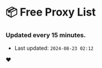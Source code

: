# :package: Free Proxy List
### Updated every 15 minutes.

- Last updated: `2024-08-23 02:12`

:heart:

